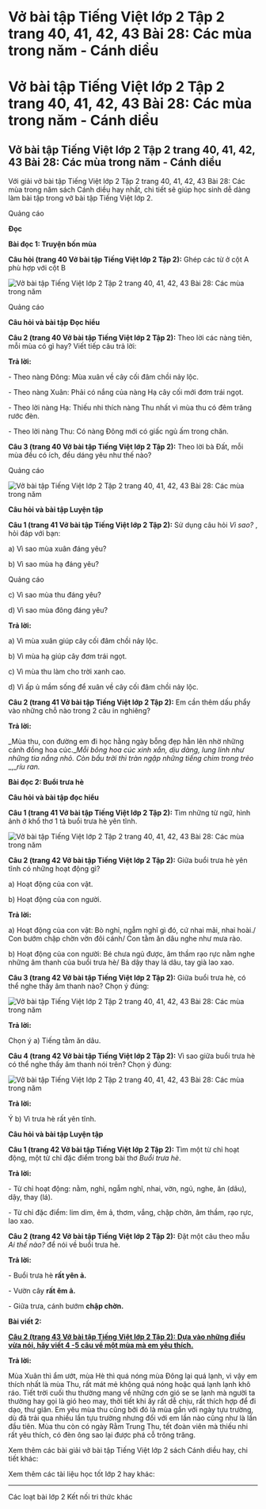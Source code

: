# Vở bài tập Tiếng Việt lớp 2 Tập 2 trang 40, 41, 42, 43 Bài 28: Các mùa trong năm - Cánh diều

# Vở bài tập Tiếng Việt lớp 2 Tập 2 trang 40, 41, 42, 43 Bài 28: Các mùa trong năm - Cánh diều

## Vở bài tập Tiếng Việt lớp 2 Tập 2 trang 40, 41, 42, 43 Bài 28: Các mùa trong năm - Cánh diều

Với giải vở bài tập Tiếng Việt lớp 2 Tập 2 trang 40, 41, 42, 43 Bài 28: Các mùa trong năm sách Cánh diều hay nhất, chi tiết sẽ giúp học sinh dễ dàng làm bài tập trong vở bài tập Tiếng Việt lớp 2.

Quảng cáo

**Đọc**

**Bài đọc 1: Truyện bốn mùa**

**Câu hỏi (trang 40 Vở bài tập Tiếng Việt lớp 2 Tập 2):** Ghép các từ ở cột A phù hợp với cột B

![Vở bài tập Tiếng Việt lớp 2 Tập 2 trang 40, 41, 42, 43 Bài 28: Các mùa trong năm](https://vietjack.com/vbt-tieng-viet-2-cd/images/bai-28-cac-mua-trong-nam.png)

Quảng cáo

**Câu hỏi và bài tập Đọc hiểu**

**Câu 2 (trang 40 Vở bài tập Tiếng Việt lớp 2 Tập 2):** Theo lời các nàng tiên, mỗi mùa có gì hay? Viết tiếp câu trả lời:

**Trả lời:**

\- Theo nàng Đông: Mùa xuân về cây cối đâm chồi nảy lộc.

\- Theo nàng Xuân: Phải có nắng của nàng Hạ cây cối mới đơm trái ngọt.

\- Theo lời nàng Hạ: Thiếu nhi thích nàng Thu nhất vì mùa thu có đêm trăng rước đèn.

\- Theo lời nàng Thu: Có nàng Đông mới có giấc ngủ ấm trong chăn.

**Câu 3 (trang 40 Vở bài tập Tiếng Việt lớp 2 Tập 2):** Theo lời bà Đất, mỗi mùa đều có ích, đều dáng yêu như thế nào?

Quảng cáo

![Vở bài tập Tiếng Việt lớp 2 Tập 2 trang 40, 41, 42, 43 Bài 28: Các mùa trong năm](https://vietjack.com/vbt-tieng-viet-2-cd/images/bai-28-cac-mua-trong-nam-1.png)

**Câu hỏi và bài tập Luyện tập**

**Câu 1 (trang 41 Vở bài tập Tiếng Việt lớp 2 Tập 2):** Sử dụng câu hỏi _Vì sao?_ , hỏi đáp với bạn:

a) Vì sao mùa xuân đáng yêu?

b) Vì sao mùa hạ đáng yêu?

Quảng cáo

c) Vì sao mùa thu đáng yêu?

d) Vì sao mùa đông đáng yêu?

**Trả lời:**

a) Vì mùa xuân giúp cây cối đâm chồi nảy lộc.

b) Vì mùa hạ giúp cây đơm trái ngọt.

c) Vì mùa thu làm cho trời xanh cao.

d) Vì ấp ủ mầm sống để xuân về cây cối đâm chồi nảy lộc.

**Câu 2 (trang 41 Vở bài tập Tiếng Việt lớp 2 Tập 2):** Em cần thêm dấu phẩy vào những chỗ nào trong 2 câu in nghiêng?

**Trả lời:**

_Mùa thu, con đường em đi học hằng ngày bỗng đẹp hẳn lên nhờ những cánh đồng hoa cúc.__Mỗi bông hoa cúc xinh xắn, dịu dàng, lung linh như những tia nắng nhỏ. Còn bầu trời thì tràn ngập những tiếng chim trong trẻo_ _,__ríu ran._

**Bài đọc 2: Buổi trưa hè**

**Câu hỏi và bài tập đọc hiểu**

**Câu 1 (trang 41 Vở bài tập Tiếng Việt lớp 2 Tập 2):** Tìm những từ ngữ, hình ảnh ở khổ thơ 1 tả buổi trưa hè yên tĩnh.

![Vở bài tập Tiếng Việt lớp 2 Tập 2 trang 40, 41, 42, 43 Bài 28: Các mùa trong năm](https://vietjack.com/vbt-tieng-viet-2-cd/images/bai-28-cac-mua-trong-nam-2.png)

**Câu 2 (trang 42 Vở bài tập Tiếng Việt lớp 2 Tập 2):** Giữa buổi trưa hè yên tĩnh có những hoạt động gì?

a) Hoạt động của con vật.

b) Hoạt động của con người.

**Trả lời:**

a) Hoạt động của con vật: Bò nghỉ, ngẫm nghĩ gì đó, cứ nhai mãi, nhai hoài./ Con bướm chập chờn vờn đôi cánh/ Con tằm ăn dâu nghe như mưa rào. 

b) Hoạt động của con người: Bé chưa ngủ được, âm thầm rạo rực nằm nghe những âm thanh của buổi trưa hè/ Bà dậy thay lá dâu, tay già lao xao.

**Câu 3 (trang 42 Vở bài tập Tiếng Việt lớp 2 Tập 2):** Giữa buổi trưa hè, có thể nghe thấy âm thanh nào? Chọn ý đúng:

![Vở bài tập Tiếng Việt lớp 2 Tập 2 trang 40, 41, 42, 43 Bài 28: Các mùa trong năm](https://vietjack.com/vbt-tieng-viet-2-cd/images/bai-28-cac-mua-trong-nam-3.png)

**Trả lời:**

Chọn ý a) Tiếng tằm ăn dâu.

**Câu 4 (trang 42 Vở bài tập Tiếng Việt lớp 2 Tập 2):** Vì sao giữa buổi trưa hè có thể nghe thấy âm thanh nói trên? Chọn ý đúng:

![Vở bài tập Tiếng Việt lớp 2 Tập 2 trang 40, 41, 42, 43 Bài 28: Các mùa trong năm](https://vietjack.com/vbt-tieng-viet-2-cd/images/bai-28-cac-mua-trong-nam-4.png)

**Trả lời:**

Ý b) Vì trưa hè rất yên tĩnh.

**Câu hỏi và bài tập Luyện tập**

**Câu 1 (trang 42 Vở bài tập Tiếng Việt lớp 2 Tập 2):** Tìm một từ chỉ hoạt động, một từ chỉ đặc điểm trong bài thơ _Buổi trưa hè_.

**Trả lời:**

\- Từ chỉ hoạt động: nằm, nghỉ, ngẫm nghĩ, nhai, vờn, ngủ, nghe, ăn (dâu), dậy, thay (lá). 

\- Từ chỉ đặc điểm: lim dim, êm ả, thơm, vắng, chập chờn, âm thầm, rạo rực, lao xao.

**Câu 2 (trang 42 Vở bài tập Tiếng Việt lớp 2 Tập 2):** Đặt một câu theo mẫu _Ai thế nào?_ để nói về buổi trưa hè.

**Trả lời:**

\- Buổi trưa hè **rất yên ả.**

\- Vườn cây **rất êm ả.**

\- Giữa trưa, cánh bướm **chập chờn.**

**Bài viết 2:**

[**Câu 2 (trang 43 Vở bài tập Tiếng Việt lớp 2 Tập 2):** **Dựa vào những điều vừa nói, hãy viết 4 -5 câu về một mùa mà em yêu thích.**](https://vietjack.com/vbt-tieng-viet-2-cd/hay-viet-4-5-cau-ve-mot-mua-ma-em-yeu-thich-vm.jsp)

**Trả lời:**

Mùa Xuân thì ẩm ướt, mùa Hè thì quá nóng mùa Đông lại quá lạnh, vì vậy em thích nhất là mùa Thu, rất mát mẻ không quá nóng hoặc quá lạnh lạnh khô ráo. Tiết trời cuối thu thường mang về những cơn gió se se lạnh mà người ta thường hay gọi là gió heo may, thời tiết khi ấy rất dễ chịu, rất thích hợp để đi dạo, thư giãn. Em yêu mùa thu cũng bởi đó là mùa gắn với ngày tựu trường, dù đã trải qua nhiều lần tựu trường nhưng đối với em lần nào cũng như là lần đầu tiên. Mùa thu còn có ngày Rằm Trung Thu, tết đoàn viên mà thiếu nhi rất yêu thích, có đèn ông sao lại được phá cỗ trông trăng.

Xem thêm các bài giải vở bài tập Tiếng Việt lớp 2 sách Cánh diều hay, chi tiết khác:

Xem thêm các tài liệu học tốt lớp 2 hay khác:

* * *

Các loạt bài lớp 2 Kết nối tri thức khác
